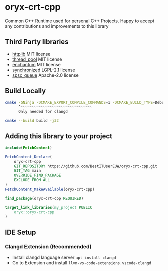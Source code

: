 # oryx-crt-cpp

Common C++ Runtime used for personal C++ Projects. Happy to accept any contributions and improvements to this library

## Third Party libraries

- [httplib](https://github.com/yhirose/cpp-httplib) MIT license
- [thread_pool](https://github.com/bshoshany/thread-pool.git) MIT license
- [enchantum](https://github.com/ZXShady/enchantum.git) MIT license
- [synchronized](https://github.com/jrgfogh/synchronized_value.git) LGPL-2.1 license
- [spsc_queue](https://github.com/facebook/folly.git) Apache-2.0 license

## Build Locally

```bash
cmake -GNinja -DCMAKE_EXPORT_COMPILE_COMMANDS=1 -DCMAKE_BUILD_TYPE=Debug -Bbuild -H.
      ^~~~~~~~~~~~~~~~~~~~~~~~~~~~~~~~~
      Only needed for clangd   
```

```bash
cmake --build build -j32
```

## Adding this library to your project

```cmake
include(FetchContent)

FetchContent_Declare(
    oryx-crt-cpp
    GIT_REPOSITORY https://github.com/BestITUserEUW/oryx-crt-cpp.git
    GIT_TAG main
    OVERRIDE_FIND_PACKAGE
    EXCLUDE_FROM_ALL
)
FetchContent_MakeAvailable(oryx-crt-cpp)

find_package(oryx-crt-cpp REQUIRED)

target_link_libraries(my_project PUBLIC
    oryx::oryx-crt-cpp
)
```

## IDE Setup

### Clangd Extension (Recommended)

- Install clangd language server `apt install clangd`
- Go to Extension and install `llvm-vs-code-extensions.vscode-clangd`